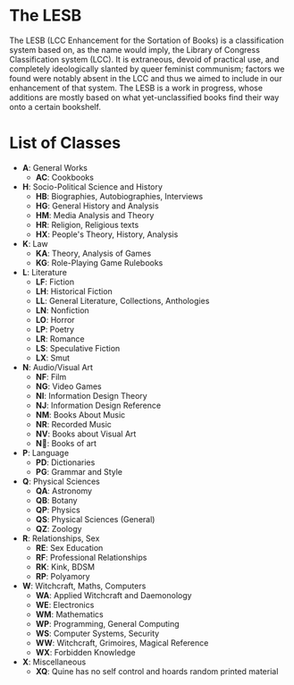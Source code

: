 # The LESB
The LESB (LCC Enhancement for the Sortation of Books) is 
a classification system based on, as the name would imply, the Library of Congress 
Classification system (LCC). It is extraneous, devoid of practical use, and completely 
ideologically slanted by queer feminist communism; factors we found were notably absent 
in the LCC and thus we aimed to include in our enhancement of that system. The LESB is 
a work in progress, whose additions are mostly based on what yet-unclassified books 
find their way onto a certain bookshelf.

# List of Classes

- **A**: General Works
  - **AC**: Cookbooks
- **H**: Socio-Political Science and History
  - **HB**: Biographies, Autobiographies, Interviews
  - **HG**: General History and Analysis
  - **HM**: Media Analysis and Theory
  - **HR**: Religion, Religious texts
  - **HX**: People's Theory, History, Analysis
- **K**: Law
  - **KA**: Theory, Analysis of Games
  - **KG**: Role-Playing Game Rulebooks
- **L**: Literature
  - **LF**: Fiction
  - **LH**: Historical Fiction
  - **LL**: General Literature, Collections, Anthologies
  - **LN**: Nonfiction
  - **LO**: Horror
  - **LP**: Poetry
  - **LR**: Romance
  - **LS**: Speculative Fiction
  - **LX**: Smut
- **N**: Audio/Visual Art
  - **NF**: Film
  - **NG**: Video Games
  - **NI**: Information Design Theory
  - **NJ**: Information Design Reference
  - **NM**: Books About Music
  - **NR**: Recorded Music
  - **NV**: Books about Visual Art
  - **N📖**: Books of art
- **P**: Language
  - **PD**: Dictionaries
  - **PG**: Grammar and Style
- **Q**: Physical Sciences
  - **QA**: Astronomy
  - **QB**: Botany
  - **QP**: Physics
  - **QS**: Physical Sciences (General)
  - **QZ**: Zoology
- **R**: Relationships, Sex
  - **RE**: Sex Education
  - **RF**: Professional Relationships
  - **RK**: Kink, BDSM
  - **RP**: Polyamory
- **W**: Witchcraft, Maths, Computers
  - **WA**: Applied Witchcraft and Daemonology
  - **WE**: Electronics
  - **WM**: Mathematics
  - **WP**: Programming, General Computing
  - **WS**: Computer Systems, Security
  - **WW**: Witchcraft, Grimoires, Magical Reference
  - **WX**: Forbidden Knowledge
- **X**: Miscellaneous
  - **XQ**: Quine has no self control and hoards random printed material
